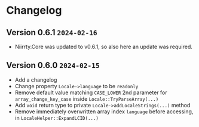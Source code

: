 # Changelog

## Version 0.6.1 `2024-02-16`

* Niirrty.Core was updated to v0.6.1, so also here an update was required.

## Version 0.6.0 `2024-02-15`

* Add a changelog
* Change property `Locale->language` to be `readonly`
* Remove default value matching `CASE_LOWER` 2nd parameter for `array_change_key_case` inside `Locale::TryParseArray(...)`
* Add `void` return type to private `Locale->addLocaleStrings(...)` method
* Remove immediately overwritten array index `language` before accessing, in `LocaleHelper::ExpandLCID(...)`